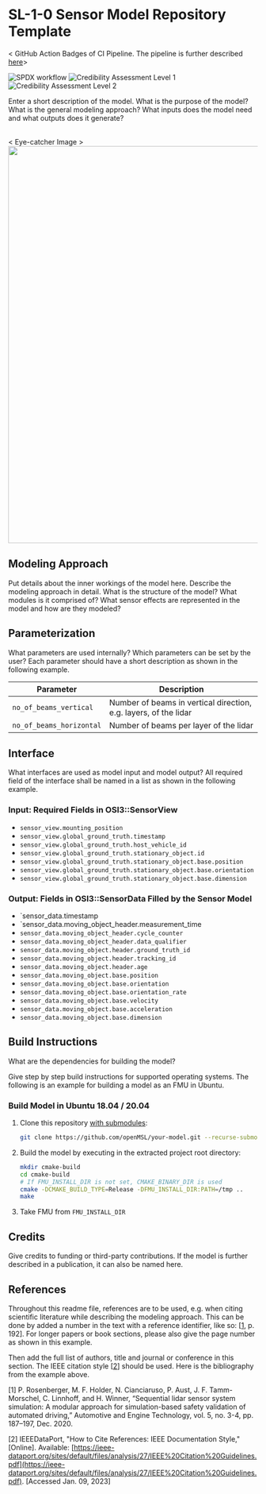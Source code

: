 # SL-1-0 Sensor Model Repository Template

< GitHub Action Badges of CI Pipeline. The pipeline is further described [here](https://github.com/openMSL/sensor_model_testing/blob/main/doc/test_architecture.md)>

![SPDX workflow](../../actions/workflows/spdx.yml/badge.svg)
![Credibility Assessment Level 1](../../actions/workflows/cl1.yml/badge.svg)
![Credibility Assessment Level 2](../../actions/workflows/cl2.yml/badge.svg)

Enter a short description of the model. What is the purpose of the model? What is the general modeling approach? What inputs does the model need and what outputs does it generate?<br><br>

< Eye-catcher Image >
<img src="doc/img/model_video.gif" width="800" />

## Modeling Approach
Put details about the inner workings of the model here. Describe the modeling approach in detail. What is the structure of the model? What modules is it comprised of? What sensor effects are represented in the model and how are they modeled?


## Parameterization
What parameters are used internally? Which parameters can be set by the user?
Each parameter should have a short description as shown in the following example.

| Parameter                      | Description                                                         |
| ------------------------------ | ------------------------------------------------------------------- |
| `no_of_beams_vertical`         | Number of beams in vertical direction, e.g. layers, of the lidar    |
| `no_of_beams_horizontal`       | Number of beams per layer of the lidar                              |

## Interface
What interfaces are used as model input and model output? All required field of the interface shall be named in a list as shown in the following example.

### Input: Required Fields in OSI3::SensorView
- `sensor_view.mounting_position`
- `sensor_view.global_ground_truth.timestamp`
- `sensor_view.global_ground_truth.host_vehicle_id`
- `sensor_view.global_ground_truth.stationary_object.id`
- `sensor_view.global_ground_truth.stationary_object.base.position`
- `sensor_view.global_ground_truth.stationary_object.base.orientation`
- `sensor_view.global_ground_truth.stationary_object.base.dimension`

### Output: Fields in OSI3::SensorData Filled by the Sensor Model
- `sensor_data.timestamp
- `sensor_data.moving_object_header.measurement_time
- `sensor_data.moving_object_header.cycle_counter`
- `sensor_data.moving_object_header.data_qualifier`
- `sensor_data.moving_object.header.ground_truth_id`
- `sensor_data.moving_object.header.tracking_id`
- `sensor_data.moving_object.header.age`
- `sensor_data.moving_object.base.position`
- `sensor_data.moving_object.base.orientation`
- `sensor_data.moving_object.base.orientation_rate`
- `sensor_data.moving_object.base.velocity`
- `sensor_data.moving_object.base.acceleration`
- `sensor_data.moving_object.base.dimension`


## Build Instructions
What are the dependencies for building the model?

Give step by step build instructions for supported operating systems. The following is an example for building a model as an FMU in Ubuntu.

### Build Model in Ubuntu 18.04 / 20.04

1. Clone this repository <ins>with submodules</ins>:
    ```bash
    git clone https://github.com/openMSL/your-model.git --recurse-submodules
    ```
2. Build the model by executing in the extracted project root directory:
    ```bash
    mkdir cmake-build
    cd cmake-build
    # If FMU_INSTALL_DIR is not set, CMAKE_BINARY_DIR is used
    cmake -DCMAKE_BUILD_TYPE=Release -DFMU_INSTALL_DIR:PATH=/tmp ..
    make
    ```
3. Take FMU from `FMU_INSTALL_DIR`


## Credits
Give credits to funding or third-party contributions. If the model is further described in a publication, it can also be named here.

## References
Throughout this readme file, references are to be used, e.g. when citing scientific literature while describing the modeling approach. This can be done by added a number in the text with a reference identifier, like so: [[1](#Rosenberger2020)</sup>, p. 192]. For longer papers or book sections, please also give the page number as shown in this example.

Then add the full list of authors, title and journal or conference in this section. The IEEE citation style [[2](#IEEEStyle)</sup>] should be used. Here is the bibliography from the example above.


<a name="Rosenberger2020">[1]</a> P. Rosenberger, M. F. Holder, N. Cianciaruso, P. Aust, J. F. Tamm-Morschel, C. Linnhoff, and H. Winner, “Sequential lidar sensor system simulation: A modular approach for simulation-based safety validation of automated driving,” Automotive and Engine Technology, vol. 5, no. 3-4, pp. 187–197, Dec. 2020.

<a name="IEEEStyle">[2]</a> IEEEDataPort, "How to Cite References: IEEE Documentation Style," [Online]. Available: [https://ieee-dataport.org/sites/default/files/analysis/27/IEEE%20Citation%20Guidelines.pdf](https://ieee-dataport.org/sites/default/files/analysis/27/IEEE%20Citation%20Guidelines.pdf). [Accessed Jan. 09, 2023]

